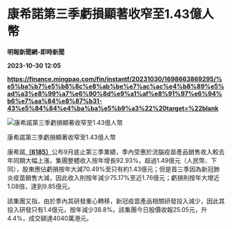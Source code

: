 # 康希諾第三季虧損顯著收窄至1.43億人幣
**明報新聞網-即時新聞**

**2023-10-30 12:05**

**https://finance.mingpao.com/fin/instantf/20231030/1698663869295/%e5%ba%b7%e5%b8%8c%e8%ab%be%e7%ac%ac%e4%b8%89%e5%ad%a3%e8%99%a7%e6%90%8d%e9%a1%af%e8%91%97%e6%94%b6%e7%aa%84%e8%87%b31-43%e5%84%84%e4%ba%ba%e5%b9%a3%22%20target=%22blank**

![康希諾第三季虧損顯著收窄至1.43億人幣](https://fs.mingpao.com/fin/20231030/s00010/028609aee4eb2e6c07b04c8cd29ebd5f.jpg)

康希諾第三季虧損顯著收窄至1.43億人幣

康希諾[**（6185）**](https://finance.mingpao.com/fin/instantf/20231030/1698663869295/stock1.php?code=6185)公布9月底止第三季業績，季內受惠於流腦疫苗產品銷售收入較去年同期大幅上漲，集團整體收入按年增長92.93%，超過1.49億元（人民幣、下同），股東應佔虧損按年大減70.49%至只有約1.43億元；但是首三季因為新冠肺炎疫苗銷售大減，因此收入則按年減少75.17%至近1.76億元；虧損則按年大增近1.08倍，達到9.85億元。

該集團又指，由於季內其研發重心轉移，新冠疫苗產品相關研發投入減少，因此其投入研發只有1.4億元，按年減少38.8%。該集團今日股價收報25.05元，升4.4%，成交額達4040萬港元。